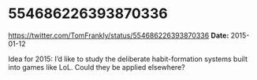 # 554686226393870336
https://twitter.com/TomFrankly/status/554686226393870336
**Date:** 2015-01-12

Idea for 2015: I’d like to study the deliberate habit-formation systems built into games like LoL. Could they be applied elsewhere?

